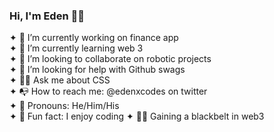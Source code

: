 ### Hi, I'm Eden 🥷🏼

<!--
**edenxcodes/edenxcodes** is a ✨ _special_ ✨ repository because its `README.md` (this file) appears on your GitHub profile.

Here are some ideas to get you started: -->

✦  🚀 I’m currently working on finance app <br>
✦  🌱 I’m currently learning web 3 <br>
✦  🤖 I’m looking to collaborate on robotic projects <br>
✦  👀 I’m looking for help with Github swags <br>
✦  👍🏽 Ask me about CSS <br>
✦  📭 How to reach me: @edenxcodes on twitter <br>
✦  🥱 Pronouns: He/Him/His <br>
✦  🍿 Fun fact: I enjoy coding
✦  🥷🏼 Gaining a blackbelt in web3

